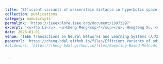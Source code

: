 ```yaml
---
title: "Efficient variants of wasserstein distance in hyperbolic space via space-filling curve projection"
collection: publications
category: manuscripts
permalink: 'https://ieeexplore.ieee.org/document/10973297'
excerpt: '<u>Tao Li</u>, <u>Cheng Meng<sup>*</sup></u>, Hongteng Xu, <u>Jun Zhu</u> (alphabetical order)'
date: 2025-01-01
venue: 'IEEE Transactions on Neural Networks and Learning Systems（人大理工核心A-类）'
paperurl: 'https://cheng-bdal.github.io/files/Efficient_Variants_of.pdf'
#slidesurl: 'https://cheng-bdal.github.io/files/Sampling-Based Methods.pdf'


---
```


